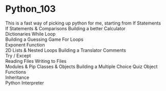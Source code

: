 # Python_103
This is a fast way of picking up python for me, starting from 
If Statements  
If Statements &amp; Comparisons 
Building a better Calculator  
Dictionaries 
While Loop  
Building a Guessing Game 
For Loops  
Exponent Function  
2D Lists &amp; 
Nested Loops 
Building a Translator 
Comments  
Try / Except  
Reading Files 
Writing to Files  
Modules & Pip 
Classes & Objects 
Building a Multiple Choice Quiz
Object Functions  
Inheritance  
Python Interpreter 
